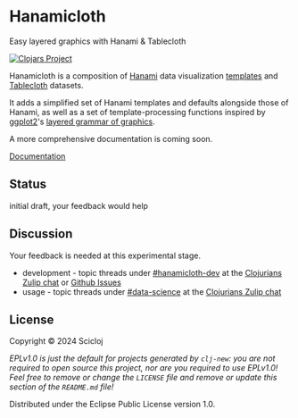 # Hanamicloth

Easy layered graphics with Hanami & Tablecloth

[![Clojars Project](https://img.shields.io/clojars/v/org.scicloj/hanamicloth.svg)](https://clojars.org/org.scicloj/hanamicloth)

Hanamicloth is a composition of
[Hanami](https://github.com/jsa-aerial/hanami) data visualization [templates](https://github.com/jsa-aerial/hanami?tab=readme-ov-file#templates-substitution-keys-and-transformations)
and [Tablecloth](https://scicloj.github.io/tablecloth/) datasets.

It adds a simplified set of Hanami templates and defaults alongside those of Hanami,
as well as a set of template-processing functions
inspired by [ggplot2](https://ggplot2.tidyverse.org/)'s
[layered grammar of graphics](https://vita.had.co.nz/papers/layered-grammar.html).

A more comprehensive documentation is coming soon.

[Documentation](https://scicloj.github.io/hanamicloth/)

## Status

initial draft, your feedback would help

## Discussion

Your feedback is needed at this experimental stage.

- development - topic threads under [#hanamicloth-dev](https://clojurians.zulipchat.com/#narrow/stream/443101-hanamicloth-dev) at the [Clojurians Zulip chat](https://scicloj.github.io/docs/community/chat/) or [Github Issues](https://github.com/scicloj/hanamicloth/issues)
- usage - topic threads under [#data-science](https://clojurians.zulipchat.com/#narrow/stream/151924-data-science) at the [Clojurians Zulip chat](https://scicloj.github.io/docs/community/chat/)

## License

Copyright © 2024 Scicloj

_EPLv1.0 is just the default for projects generated by `clj-new`: you are not_
_required to open source this project, nor are you required to use EPLv1.0!_
_Feel free to remove or change the `LICENSE` file and remove or update this_
_section of the `README.md` file!_

Distributed under the Eclipse Public License version 1.0.
